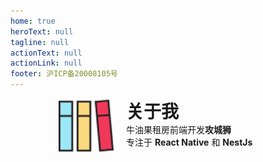 ```yaml
---
home: true
heroText: null
tagline: null
actionText: null
actionLink: null
footer: 沪ICP备20008105号
---
```


<div class="home">
  <img class="home__img" src="./.vuepress/public/brand.png" />
  <div class="home--content">
    <h3 class="home__title">关于我</h3>
    <p>牛油果租房前端开发<strong>攻城狮</strong></p>
    <p>专注于 <strong>React Native</strong> 和 <strong>NestJs</strong></p>
  </div>
</div>

<style scoped>
.home {
  display: flex;
  max-width: 350px;
  margin: auto;
  min-height: 100vh;
}
.home__img {
  width: 88px;
  height: 88px;
}
.home--content {
  margin-left: 20px;
}
.home--content > * {
  margin: 0;
}
.home__title {
  
  font-size: 28px;
}

</style>
